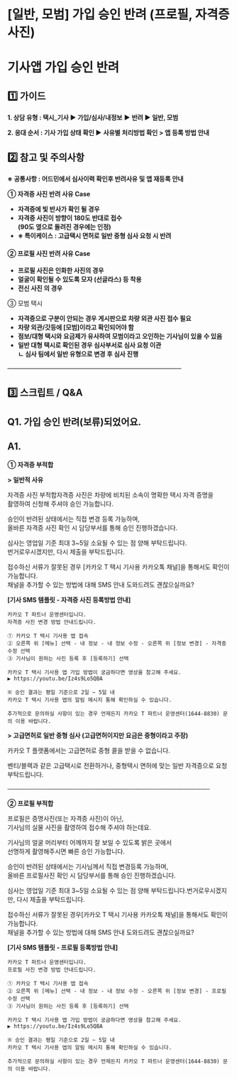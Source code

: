 # [일반, 모범] 가입 승인 반려 (프로필, 자격증 사진)

**기사앱 가입 승인 반려**
================

**1️⃣ 가이드**
-----------

**1. 상담 유형 : 택시\_기사 ▶ **가입/심사/내정보**** **▶** ****반려** ▶ 일반, 모범**

**2. 응대 순서 : 기사 가입 상태 확인 ▶** **사유별 처리방법 확인 > 앱 등록 방법 안내**

**2️⃣ 참고 및 주의사항**
-----------------

**※ 공통사항 : 어드민에서 심사이력 확인후 반려사유 및 앱 재등록 안내**

**① **자격증 사진 반려 사유 Case****

* **자격증에 빛 반사가 확인 될 경우**
* **자격증 사진이 방향이 180도 반대로 접수**  
  **(90도 옆으로 돌려진 경우에는 인정)**
* **※ 특이케이스 : 고급택시 면허로 일반 중형 심사 요청 시 반려**

#### **② 프로필 사진 반려 사유 Case**

* **프로필 사진은 인화한 사진의 경우**
* **얼굴이 확인될 수 있도록 모자 (선글라스) 등 착용**
* **전신 사진 의 경우**

③ 모범 택시

* **자격증으로 구분이 안되는 경우 게시판으로 차량 외관 사진 접수 필요**
* **차량 외관/갓등에 [모범]이라고 확인되어야 함**
* **점보/대형 택시와 요금제가 유사하여 모범이라고 오인하는 기사님이 있을 수 있음**
* **일반 대형 택시로 확인된 경우 심사부서로 심사 요청 이관   
  ㄴ 심사 팀에서 일반 유형으로 변경 후 심사 진행**

――――――――――――――――――――――――――――

**3️⃣ 스크립트 / Q&A**
------------------

**Q1. 가입 승인 반려(보류)되었어요.**
-------------------------

**A1.**
-------

**① 자격증 부적합**

**> 일반적 사유**

자격증 사진 부적합자격증 사진은 차량에 비치된 소속이 명확한 택시 자격 증명을   
촬영하여 신청해 주셔야 승인 가능합니다.

승인이 반려된 상태에서는 직접 변경 등록 가능하며,   
올바른 자격증 사진 확인 시 담당부서를 통해 승인 진행하겠습니다.

심사는 영업일 기준 최대 3~5일 소요될 수 있는 점 양해 부탁드립니다.  
번거로우시겠지만, 다시 제출을 부탁드립니다.

접수하신 서류가 잘못된 경우 [카카오 T 택시 기사용 카카오톡 채널]을 통해서도 확인이 가능합니다.  
채널을 추가할 수 있는 방법에 대해 SMS 안내 도와드려도 괜찮으실까요?

**[기사 SMS 템플릿 - 자격증 사진 등록방법 안내]**

```
카카오 T 파트너 운영센터입니다.   
자격증 사진 변경 방법 안내드립니다.  
  
① 카카오 T 택시 기사용 앱 접속   
② 오른쪽 위 [메뉴] 선택 - 내 정보 - 내 정보 수정 - 오른쪽 위 [정보 변경] - 자격증 수정 선택   
③ 기사님이 원하는 사진 등록 후 [등록하기] 선택  
  
카카오 T 택시 기사용 앱 가입 방법이 궁금하다면 영상을 참고해 주세요.   
▶ https://youtu.be/Iz4s9Lo5QBA  
  
※ 승인 결과는 평일 기준으로 2일 ~ 5일 내   
카카오 T 택시 기사용 앱의 알림 메시지 통해 확인하실 수 있습니다.  
  
추가적으로 문의하실 사항이 있는 경우 언제든지 카카오 T 파트너 운영센터(1644-8830) 문의 이용 바랍니다.
```

**> 고급면허로 일반 중형 심사 (고급면허이지만 요금은 중형이라고 주장)**

카카오 T 플랫폼에서는 고급면허로 중형 콜을 받을 수 없습니다.

벤티/블랙과 같은 고급택시로 전환하거나, 중형택시 면허에 맞는 일반 자격증으로 요청 부탁드립니다.

──────────────────────────────────────────────

**② 프로필 부적합**

프로필은 증명사진(또는 자격증 사진)이 아닌,   
기사님의 실물 사진을 촬영하여 접수해 주셔야 하는데요.

기사님의 얼굴 머리부터 어깨까지 잘 보일 수 있도록 밝은 곳에서   
선명하게 촬영해주시면 빠른 승인 가능합니다.

승인이 반려된 상태에서는 기사님께서 직접 변경등록 가능하며,   
올바른 프로필사진 확인 시 담당부서를 통해 승인 진행하겠습니다.

심사는 영업일 기준 최대 3~5일 소요될 수 있는 점 양해 부탁드립니다.번거로우시겠지만, 다시 제출을 부탁드립니다.

접수하신 서류가 잘못된 경우[카카오 T 택시 기사용 카카오톡 채널]을 통해서도 확인이 가능합니다.  
채널을 추가할 수 있는 방법에 대해 SMS 안내 도와드려도 괜찮으실까요?

**[기사 SMS 템플릿 - 프로필 등록방법 안내]**

```
카카오 T 파트너 운영센터입니다.   
프로필 사진 변경 방법 안내드립니다.  
  
① 카카오 T 택시 기사용 앱 접속   
② 오른쪽 위 [메뉴] 선택 - 내 정보 - 내 정보 수정 - 오른쪽 위 [정보 변경] - 프로필 수정 선택  
③ 기사님이 원하는 사진 등록 후 [등록하기] 선택  
  
카카오 T 택시 기사용 앱 가입 방법이 궁금하다면 영상을 참고해 주세요.   
▶ https://youtu.be/Iz4s9Lo5QBA  
  
※ 승인 결과는 평일 기준으로 2일 ~ 5일 내   
카카오 T 택시 기사용 앱의 알림 메시지 통해 확인하실 수 있습니다.  
  
추가적으로 문의하실 사항이 있는 경우 언제든지 카카오 T 파트너 운영센터(1644-8830) 문의 이용 바랍니다.
```